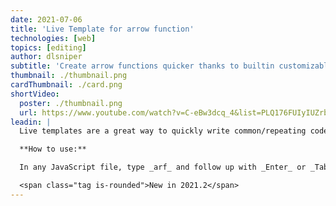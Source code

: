 ```yaml
---
date: 2021-07-06
title: 'Live Template for arrow function'
technologies: [web]
topics: [editing]
author: dlsniper
subtitle: 'Create arrow functions quicker thanks to builtin customizable templates'
thumbnail: ./thumbnail.png
cardThumbnail: ./card.png
shortVideo:
  poster: ./thumbnail.png
  url: https://www.youtube.com/watch?v=C-eBw3dcq_4&list=PLQ176FUIyIUZrbrlz4AY1V8VzBJKZyVlW&index=57
leadin: |
  Live templates are a great way to quickly write common/repeating code. Arrow functions are no exception from this, so we introduced the **arf** live template to create them. 

  **How to use:**

  In any JavaScript file, type _arf_ and follow up with _Enter_ or _Tab_ to complete the template and generate the corresponding code.

  <span class="tag is-rounded">New in 2021.2</span>
---
```

